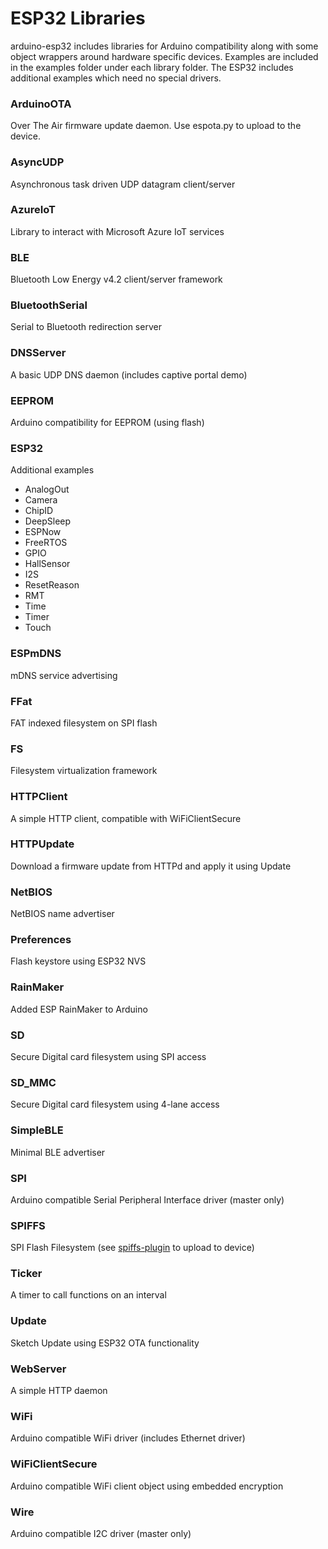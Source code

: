 # ESP32 Libraries

arduino-esp32 includes libraries for Arduino compatibility along with some object wrappers around hardware specific devices.  Examples are included in the examples folder under each library folder.  The ESP32 includes additional examples which need no special drivers.

### ArduinoOTA
  Over The Air firmware update daemon.  Use espota.py to upload to the device.

### AsyncUDP
  Asynchronous task driven UDP datagram client/server

### AzureIoT
  Library to interact with Microsoft Azure IoT services

### BLE
  Bluetooth Low Energy v4.2 client/server framework

### BluetoothSerial
  Serial to Bluetooth redirection server

### DNSServer
  A basic UDP DNS daemon (includes captive portal demo)

### EEPROM
  Arduino compatibility for EEPROM (using flash)

### ESP32
  Additional examples
  * AnalogOut
  * Camera
  * ChipID
  * DeepSleep
  * ESPNow
  * FreeRTOS
  * GPIO
  * HallSensor
  * I2S
  * ResetReason
  * RMT
  * Time
  * Timer
  * Touch

### ESPmDNS
  mDNS service advertising

### FFat
  FAT indexed filesystem on SPI flash

### FS
  Filesystem virtualization framework

### HTTPClient
  A simple HTTP client, compatible with WiFiClientSecure

### HTTPUpdate
  Download a firmware update from HTTPd and apply it using Update

### NetBIOS
  NetBIOS name advertiser

### Preferences
  Flash keystore using ESP32 NVS

### RainMaker
  Added ESP RainMaker to Arduino

### SD
  Secure Digital card filesystem using SPI access

### SD_MMC
  Secure Digital card filesystem using 4-lane access

### SimpleBLE
  Minimal BLE advertiser

### SPI
  Arduino compatible Serial Peripheral Interface driver (master only)

### SPIFFS
  SPI Flash Filesystem (see [spiffs-plugin](https://github.com/me-no-dev/arduino-esp32fs-plugin) to upload to device)

### Ticker
  A timer to call functions on an interval

### Update
  Sketch Update using ESP32 OTA functionality

### WebServer
  A simple HTTP daemon

### WiFi
  Arduino compatible WiFi driver (includes Ethernet driver)

### WiFiClientSecure
  Arduino compatible WiFi client object using embedded encryption

### Wire
  Arduino compatible I2C driver (master only)
